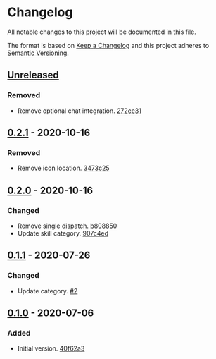 # Changelog

All notable changes to this project will be documented in this file.

The format is based on [Keep a Changelog](http://keepachangelog.com/)
and this project adheres to [Semantic Versioning](http://semver.org/).

## [Unreleased](https://github.com/atomist-skills/dockerfilelint-skill/compare/0.2.1...HEAD)

### Removed

-   Remove optional chat integration. [272ce31](https://github.com/atomist-skills/dockerfilelint-skill/commit/272ce311384f392b7ee9e3284a5b9fa1312c33ca)

## [0.2.1](https://github.com/atomist-skills/dockerfilelint-skill/compare/0.2.0...0.2.1) - 2020-10-16

### Removed

-   Remove icon location. [3473c25](https://github.com/atomist-skills/dockerfilelint-skill/commit/3473c2550b6853671e6035401c4eba24e0fd50a2)

## [0.2.0](https://github.com/atomist-skills/dockerfilelint-skill/compare/0.1.1...0.2.0) - 2020-10-16

### Changed

-   Remove single dispatch. [b808850](https://github.com/atomist-skills/dockerfilelint-skill/commit/b808850ffd8fdada964c273651c5fa4e6c8241eb)
-   Update skill category. [907c4ed](https://github.com/atomist-skills/dockerfilelint-skill/commit/907c4ed8e5d5a6bca950cf097f6f201aad36fced)

## [0.1.1](https://github.com/atomist-skills/dockerfilelint-skill/compare/0.1.0...0.1.1) - 2020-07-26

### Changed

-   Update category. [#2](https://github.com/atomist-skills/dockerfilelint-skill/issues/2)

## [0.1.0](https://github.com/atomist-skills/dockerfilelint-skill/tree/0.1.0) - 2020-07-06

### Added

-   Initial version. [40f62a3](https://github.com/atomist-skills/dockerfilelint-skill/commit/40f62a38bd17a790d39f0a9db5389cc5840f0c1c)
